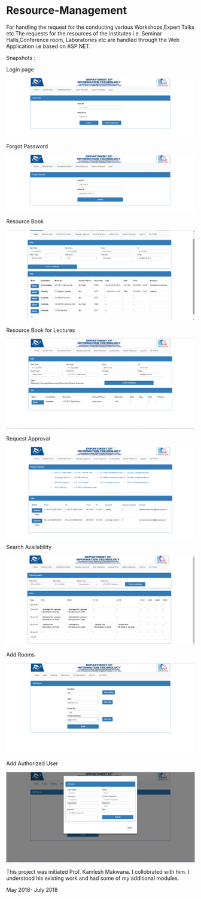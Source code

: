 # Resource-Management
For handling the request for the conducting various Workshops,Expert Talks etc.The requests for the resources of the institutes i.e. Seminar Halls,Conference room, Laboratories etc are handled through the Web Application i.e based on ASP.NET.

Snapshots :

Login page

![Login page](https://github.com/Kashyap-Nirmal/Resource-Management/blob/master/Snap/Login.png)

Forgot Password

![Forgot Password](https://github.com/Kashyap-Nirmal/Resource-Management/blob/master/Snap/Forgot_Password.png)

Resource Book

![Resource Book](https://github.com/Kashyap-Nirmal/Resource-Management/blob/master/Snap/Reource_Book.png)

Resource Book for Lectures

![Resource Book for Lectures](https://github.com/Kashyap-Nirmal/Resource-Management/blob/master/Snap/Resource_Book(lec).png)

Request Approval

![Request Approval](https://github.com/Kashyap-Nirmal/Resource-Management/blob/master/Snap/RequestApproval.png)

Search Availability

![Search Availability](https://github.com/Kashyap-Nirmal/Resource-Management/blob/master/Snap/search.png)

Add Rooms

![Add Rooms](https://github.com/Kashyap-Nirmal/Resource-Management/blob/master/Snap/AddRooms.png)

Add Authorized User

![Add Authorized User](https://github.com/Kashyap-Nirmal/Resource-Management/blob/master/Snap/Authorised_user(popup).png)


This project was initiated Prof. Kamlesh Makwana. I collobrated with him. I understood his existing work and had some of my additional modules.

May 2018- July 2018


